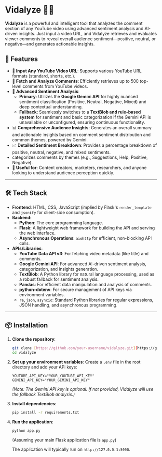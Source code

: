 # Vidalyze 🎥💬

**Vidalyze** is a powerful and intelligent tool that analyzes the comment section of any YouTube video using advanced sentiment analysis and AI-driven insights. Just input a video URL, and Vidalyze retrieves and evaluates viewer comments to reveal overall audience sentiment—positive, neutral, or negative—and generates actionable insights.

## 🚀 Features

-   🔗 **Input Any YouTube Video URL**: Supports various YouTube URL formats (standard, shorts, etc.).
-   💬 **Fetch and Analyze Comments**: Efficiently retrieves up to 500 top-level comments from YouTube videos.
-   🧠 **Advanced Sentiment Analysis**:
    * **Primary**: Utilizes the **Google Gemini API** for highly nuanced sentiment classification (Positive, Neutral, Negative, Mixed) and deep contextual understanding.
    * **Fallback**: Seamlessly switches to a **TextBlob and rule-based system** for sentiment and basic categorization if the Gemini API is unavailable or unconfigured, ensuring continuous functionality.
-   📊 **Comprehensive Audience Insights**: Generates an overall summary and actionable insights based on comment sentiment distribution and common themes, powered by Gemini.
-   📈 **Detailed Sentiment Breakdown**: Provides a percentage breakdown of positive, neutral, negative, and mixed sentiments.
-    categorizes comments by themes (e.g., Suggestions, Help, Positive, Negative).
-   👥 **Useful for**: Content creators, marketers, researchers, and anyone looking to understand audience perception quickly.

---

## 🛠 Tech Stack

-   **Frontend**: HTML, CSS, JavaScript (implied by Flask's `render_template` and `jsonify` for client-side consumption).
-   **Backend**:
    * **Python**: The core programming language.
    * **Flask**: A lightweight web framework for building the API and serving the web interface.
    * **Asynchronous Operations**: `aiohttp` for efficient, non-blocking API calls.
-   **APIs/Libraries**:
    * **YouTube Data API v3**: For fetching video metadata (like title) and comments.
    * **Google Gemini API**: For advanced AI-driven sentiment analysis, categorization, and insights generation.
    * **TextBlob**: A Python library for natural language processing, used as a robust fallback for sentiment analysis.
    * **Pandas**: For efficient data manipulation and analysis of comments.
    * **python-dotenv**: For secure management of API keys via environment variables.
    * `re`, `json`, `asyncio`: Standard Python libraries for regular expressions, JSON handling, and asynchronous programming.

---

## 📦 Installation

1.  **Clone the repository**:
    ```bash
    git clone [https://github.com/your-username/vidalyze.git](https://github.com/sreelakshmii-a/vidalyze.git)
    cd vidalyze
    ```

2.  **Set up your environment variables**: Create a `.env` file in the root directory and add your API keys:
    ```
    YOUTUBE_API_KEY="YOUR_YOUTUBE_API_KEY"
    GEMINI_API_KEY="YOUR_GEMINI_API_KEY"
    ```
    *(Note: The Gemini API key is optional. If not provided, Vidalyze will use the fallback TextBlob analysis.)*

3.  **Install dependencies**:
    ```bash
    pip install -r requirements.txt
    ```

4.  **Run the application**:
    ```bash
    python app.py
    ```
    (Assuming your main Flask application file is `app.py`)

    The application will typically run on `http://127.0.0.1:5000`.